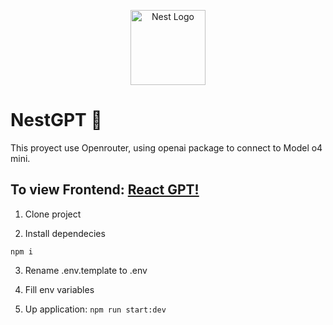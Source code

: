 <p align="center">
  <a href="http://nestjs.com/" target="blank"><img src="https://nestjs.com/img/logo-small.svg" width="120" alt="Nest Logo" /></a>
</p>

# NestGPT 🐅

This proyect use Openrouter, using openai package to connect to Model o4 mini.

## To view Frontend: [React GPT!](https://github.com/Attonitus/react-gpt)

1. Clone project

2. Install dependecies

```
npm i
```

3. Rename .env.template to .env

4. Fill env variables

5. Up application: `npm run start:dev`
